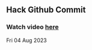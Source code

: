 
 ## Hack Github Commit 
 ### Watch video <a href="https://www.youtube.com">here</a> 
 Fri 04 Aug 2023 
